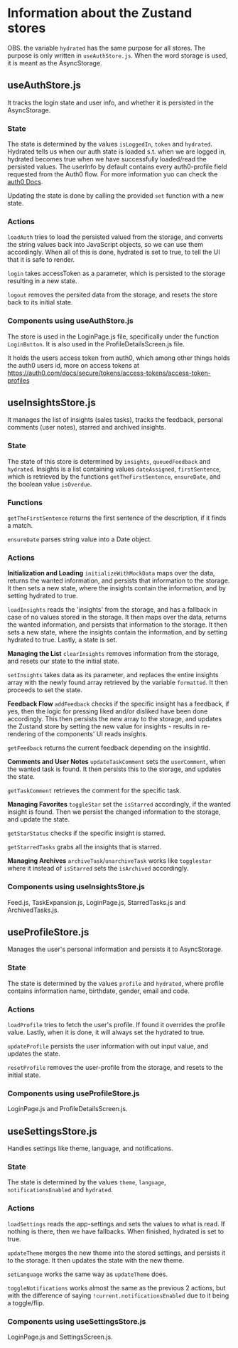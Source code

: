 # Information about the Zustand stores

OBS. the variable `hydrated` has the same purpose for all stores. The purpose is only written in `useAuthStore.js`.
When the word storage is used, it is meant as the AsyncStorage.

## useAuthStore.js

It tracks the login state and user info, and whether it is persisted in the AsyncStorage.

### State

The state is determined by the values `isLoggedIn`, `token` and `hydrated`. Hydrated tells us when our auth state is loaded s.t. when we are logged in, hydrated becomes true when we have successfully loaded/read the persisted values. The userInfo by default contains every auth0-profile field requested from the Auth0 flow. For more information yuo can check the [auth0 Docs](https://auth0.com/docs/manage-users/user-accounts/user-profiles/user-profile-structure).

Updating the state is done by calling the provided `set` function with a new state.

### Actions

`loadAuth` tries to load the persisted valued from the storage, and converts the string values back into JavaScript objects, so we can use them accordingly. When all of this is done, hydrated is set to true, to tell the UI that it is safe to render.

`login` takes accessToken as a parameter, which is persisted to the storage resulting in a new state.

`logout` removes the persited data from the storage, and resets the store back to its initial state.

### Components using useAuthStore.js

The store is used in the LoginPage.js file, specifically under the function `LoginButton`. It is also used in the ProfileDetailsScreen.js file.

It holds the users access token from auth0, which among other things holds the auth0 users id, more on access tokens at https://auth0.com/docs/secure/tokens/access-tokens/access-token-profiles

<!-- ##################################################################################################### -->

## useInsightsStore.js

It manages the list of insights (sales tasks), tracks the feedback, personal comments (user notes), starred and archived insights.

### State

The state of this store is determined by `insights`, `queuedFeedback` and `hydrated`. Insights is a list containing values `dateAssigned`, `firstSentence`, which is retrieved by the functions `getTheFirstSentence`, `ensureDate`, and the boolean value `isOverdue`.

### Functions

`getTheFirstSentence` returns the first sentence of the description, if it finds a match.

`ensureDate` parses string value into a Date object.

### Actions

**Initialization and Loading**
`initializeWithMockData` maps over the data, returns the wanted information, and persists that information to the storage. It then sets a new state, where the insights contain the information, and by setting hydrated to true.

`loadInsights` reads the 'insights' from the storage, and has a fallback in case of no values stored in the storage. It then maps over the data, returns the wanted information, and persists that information to the storage. It then sets a new state, where the insights contain the information, and by setting hydrated to true. Lastly, a state is set.

**Managing the List**
`clearInsights` removes information from the storage, and resets our state to the initial state.

`setInsights` takes data as its parameter, and replaces the entire insights array with the newly found array retrieved by the variable `formatted`. It then proceeds to set the state.

**Feedback Flow**
`addFeedback` checks if the specific insight has a feedback, if yes, then the logic for pressing liked and/or disliked have been done accordingly. This then persists the new array to the storage, and updates the Zustand store by setting the new value for insights - results in re-rendering of the components' UI reads insights.

`getFeedback` returns the current feedback depending on the insightId.


**Comments and User Notes**
`updateTaskComment` sets the `userComment`, when the wanted task is found. It then persists this to the storage, and updates the state.

`getTaskComment` retrieves the comment for the specific task.

**Managing Favorites**
`toggleStar` set the `isStarred` accordingly, if the wanted insight is found. Then we persist the changed information to the storage, and update the state.

`getStarStatus` checks if the specific insight is starred.

`getStarredTasks` grabs all the insights that is starred.

**Managing Archives**
`archiveTask`/`unarchiveTask` works like `togglestar` where it instead of `isStarred` sets the `isArchived` accordingly.

### Components using useInsightsStore.js

Feed.js, TaskExpansion.js, LoginPage.js, StarredTasks.js and ArchivedTasks.js.

<!-- ##################################################################################################### -->

## useProfileStore.js

Manages the user's personal information and persists it to AsyncStorage.

### State

The state is determined by the values `profile` and `hydrated`, where profile contains information name, birthdate, gender, email and code.

### Actions

`loadProfile` tries to fetch the user's profile. If found it overrides the profile value. Lastly, when it is done, it will always set the hydrated to true.

`updateProfile` persists the user information with out input value, and updates the state.

`resetProfile` removes the user-profile from the storage, and resets to the initial state.

### Components using useProfileStore.js

LoginPage.js and ProfileDetailsScreen.js.

<!-- ##################################################################################################### -->

## useSettingsStore.js

Handles settings like theme, language, and notifications.

### State

The state is determined by the values `theme`, `language`, `notificationsEnabled` and `hydrated`.

### Actions

`loadSettings` reads the app-settings and sets the values to what is read. If nothing is there, then we have fallbacks. When finished, hydrated is set to true.

`updateTheme` merges the new theme into the stored settings, and persists it to the storage. It then updates the state with the new theme.

`setLanguage` works the same way as `updateTheme` does.

`toggleNotifications` works almost the same as the previous 2 actions, but with the difference of saying `!current.notificationsEnabled` due to it being a toggle/flip.

### Components using useSettingsStore.js

LoginPage.js and SettingsScreen.js.
